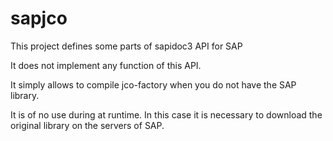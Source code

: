 # sapjco

This project defines some parts of sapidoc3 API for SAP

It does not implement any function of this API.

It simply allows to compile jco-factory when you do not have the SAP library.

It is of no use during at runtime. In this case it is necessary to download the original library on the servers of SAP.
